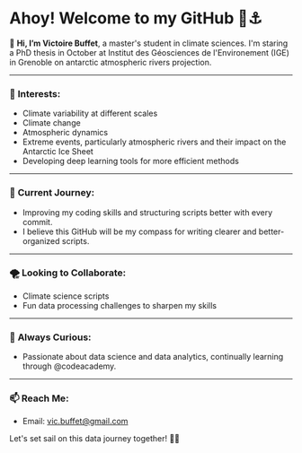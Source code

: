 # Ahoy! Welcome to my GitHub 🌊⚓️

👋 **Hi, I’m Victoire Buffet**, a master's student in climate sciences. I'm staring a PhD thesis in October at Institut des Géosciences de l'Environement (IGE) in Grenoble on antarctic atmospheric rivers projection.

---

### 🌟 **Interests**:
- Climate variability at different scales
- Climate change
- Atmospheric dynamics
- Extreme events, particularly atmospheric rivers and their impact on the Antarctic Ice Sheet
- Developing deep learning tools for more efficient methods

---

### 🌱 **Current Journey**:
- Improving my coding skills and structuring scripts better with every commit.
- I believe this GitHub will be my compass for writing clearer and better-organized scripts.
  
---

### 🌪 **Looking to Collaborate**:
- Climate science scripts
- Fun data processing challenges to sharpen my skills

---

### 👾 **Always Curious**:
- Passionate about data science and data analytics, continually learning through @codeacademy.

---

### 📫 **Reach Me**:
- Email: vic.buffet@gmail.com

Let's set sail on this data journey together! 🚢✨
